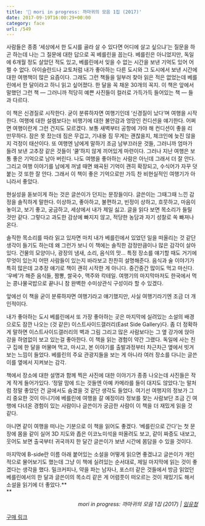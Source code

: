 ```yaml
---
title: '📖 mori in progress: 까마귀의 모음 1집 (2017)'
date: 2017-09-19T16:00:29+00:00
category: face
url: /549
---
```


사람들은 종종 &#8216;세상에서 한 도시를 골라 살 수 있다면 어디에 살고 싶으냐&#8217;는 질문을 하곤 하는데 나는 그 질문에 대한 답으로 꼭 베를린을 꼽는다. 베를린은 아니었지만, 독일에 6개월 정도 살았던 적도 있고, 베를린에서 잊을 수 없는 시간을 보낸 기억도 있어 어쩔 수 없다. 아이슬란드나 교토처럼 내가 좋아하는 다른 도시와 그 도시에서 보낸 시간에 대한 여행책이 많은 요즘이다. 그래도 그런 책들을 일부러 찾아 읽은 적은 없었는데 베를린에서 한 달이라고 하니 읽고 싶어졌다. 한 달을 꼭 채운 30개의 꼭지. 이 책은 앞에서 말했던 그런 책 — 그러니까 적당히 예쁜 사진들이 컬러로 가득가득 들어있는 책 — 들과 다르다.

이 책은 신경질로 시작한다. 굳이 분류하자면 여행기인데 &#8216;신경질이 났다&#8217;며 여행을 시작한다. 여행에 대한 설렘보다는 비행기에 대한 불안감과 엉망인 컨디션을 얘기한다. 어쩌면 여행이란게 그런 건지도 모르겠다. 보통 새벽부터 공항에 가야 해 컨디션이 좋을 리 만무하다. 잠은 못 잤는데 짐은 무겁고, 기내용 짐 무게는 괜찮을지, 체크인에 늦진 않을지 걱정이 태산이다. 또 여행엔 남에게 말하기 조금 남부끄러운 것들, 그러니까 엄마가 들려 보낸 고추장 같은 것들이 &#8216;쿨&#8217;하지 않게 끼어있게 마련이다. 그러나 지난 여행은 보통 좋은 기억으로 남아 버린다. 나도 여행을 좋아하는 사람은 아닌데 그래서 더 잘 안다. 그리고 여행 이야기를 남에게 꺼낼 때면 왜곡된 기억이 괜히 확장되고, 수식어가 자꾸 덧붙는 것 또한 잘 안다. 그래서 이 책이 좋은 기억으로만 가득 찬 비현실적인 여행기가 아니라서 좋았다.

현실성을 돋보이게 하는 것은 글쓴이가 던지는 문장들이다.&nbsp;글쓴이는 그때그때 느낀 감정을 솔직하게 말한다. 이상하고, 좋아하고, 불편하고, 빈정이 상하고, 흐뭇하고, 마음이 놓이고, 보기 좋고, 궁금하고, 세상에서 내가 제일 싫고. 글을 읽다 보면 목소리가 들릴 것만 같다. 그렇다고 과도한 감상에 빠지지 않고, 적당한 농담과 자기 성찰로 쏙 빠져나온다.

솔직한 목소리를 따라 읽고 있자면 마치&nbsp;내가 베를린에서 있었던 일을 떠올리는 것 같단 생각이 들기도 하는데 왜 그런가 보니 이 책에는 솔직한 감정만큼이나 많은 감각이 살아있다. 건물의 모양이나, 광장의 냄새, 소리, 음식의 맛&#8230; 특정 장소를 얘기할 때도 거기에 무엇이 있는지 어떤 사람들이 있는지 바라보고 찬찬히 설명해준다. 음식과 술 이야기가 특히 많은데 고추장 얘기로 책이 괜히 시작한 게 아니다. 중간중간 많이도 먹고 마신다. &#8216;우베&#8217;가 해준 음식들, 짬뽕, 쌀국수, 맥주와 칵테일. 여행기의 마지막마저도 한국에서 먹는 콩나물국밥으로 끝나니 참 완벽한 수미상관식 구성이라 할 수 있겠다.

앞에선 이 책을 굳이 분류하자면 여행기라고 얘기했지만, 사실 여행기라기엔 조금 더 개인적이다.

내가 좋아하는 도시 베를린에서 또 가장 좋아하는 곳은 마지막에 실려있는 소설의 배경으로도 잠깐 나오는 (것 같은) 이스트사이드갤러리(East Side Gallery)다. 좀 더 정확하게 말하면 이스트사이드갤러리의 벽과 그림 그리고 많은 사람보다는 그 옆 강가에 앉아 강을 하염없이 보고 있는걸 좋아한다. 이 책을 읽는 경험이 약간 그랬다. 독일에 사는 친구 집에 한 달을 머물며 먹고, 마시고, 본 이야기를 출발과정부터 차근차근 옆에서 빗겨보는 느낌이 들었다. 베를린의 주요 관광지들을 보는 게 아니라 여러 장소를 다니는 글쓴이를 옆에서 지켜보는 감각.

책에서 장소에 대한 설명과 함께 찍은 사진에 대한 이야기가 종종 나오는데 사진들은 작게 작게 들어가있다. &#8216;정말 맘에 드는 것들엔 아예 카메라를 들이 대지도 않았다.&#8217;는 말처럼 정말 좋았던 건 글에서도 숨겼을 것 같단 생각도 들었다. 여기선 여행지의 정보가 그리 중요한 것이 아니기에 베를린에 여행을 갈 예정이라 정보를 찾는 사람보단 조금 긴 여행에 다녀온 경험이 있는 사람이나 글쓴이가 궁금한 사람이 이 책을 더 재밌게 읽을 것 같다.

아니면 같이 여행을 떠나는 기분으로 이 책을 읽어도 좋겠다. &#8216;베를린으로 간다&#8217;는 첫 문장에 몸을 같이 실어 3D 지도와 좁은 이코노미석을 떠올려도 보고, 같이 짜증도 내보고, 웃어도 보면 출국부터 귀국까지 한 달간 글쓴이가 보낸 시간에 몸담을 수 있을 것이다.

마지막에 B-side란 이름 아래 붙어있는 소설을 어떻게 읽으면 좋겠냐고 글쓴이가 개인적으로 물어보기도 했는데 그냥 이 책에 실려있는 순서대로, 제일 마지막에 읽는 것이 좋겠다는 생각을 했다. 밀크커피나, 약을 파는 남자나, 포스터 같은 것들에서 방금 읽었던 베를린에서의 한 달과 글쓴이의 목소리 같은 게 어렴풋이 떠오르는 것이 재밌기도 해서 소설을 읽기에 더 좋았다.**  
** 

<p style="text-align:right">
  <em>&nbsp;mori in progress: 까마귀의 모음 1집 (2017) | <a href="https://moriiapt.wordpress.com" target="_blank" rel="noreferrer noopener">임유청</a></em>
</p>

<div class="wp-block-button aligncenter is-style-outline">
  <a class="wp-block-button__link has-background has-gray-background-color" href="https://moriiapt.wordpress.com/2017/09/22/판매를-시작합니다/" target="_blank" rel="noopener noreferrer">구매 링크<br /></a>
</div>